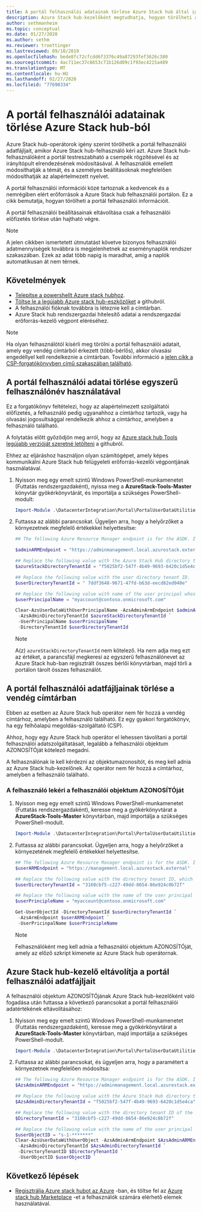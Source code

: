 ```yaml
---
title: A portál felhasználói adatainak törlése Azure Stack hub által igény szerint.
description: Azure Stack hub-kezelőként megtudhatja, hogyan törölheti a portál felhasználói információit, ha Azure Stack hub-felhasználó kéri.
author: sethmanheim
ms.topic: conceptual
ms.date: 01/27/2020
ms.author: sethm
ms.reviewer: troettinger
ms.lastreviewed: 09/10/2019
ms.openlocfilehash: bede8fc72cfcdd6f3376c49a87293fef3626c380
ms.sourcegitcommit: 4ac711ec37c6653c71b126d09c1f93ec4215a489
ms.translationtype: MT
ms.contentlocale: hu-HU
ms.lasthandoff: 02/27/2020
ms.locfileid: "77698334"
---
```

# <a name="clear-portal-user-data-from-azure-stack-hub"></a>A portál felhasználói adatainak törlése Azure Stack hub-ból

Azure Stack hub-operátorok igény szerint törölhetik a portál felhasználói adatfájljait, amikor Azure Stack hub-felhasználó kéri azt. Azure Stack hub-felhasználóként a portál testreszabható a csempék rögzítésével és az irányítópult elrendezésének módosításával. A felhasználók emellett módosíthatják a témát, és a személyes beállításoknak megfelelően módosíthatják az alapértelmezett nyelvet.

A portál felhasználói információi közé tartoznak a kedvencek és a nemrégiben elért erőforrások a Azure Stack hub felhasználói portálon. Ez a cikk bemutatja, hogyan törölheti a portál felhasználói információit.

A portál felhasználói beállításainak eltávolítása csak a felhasználói előfizetés törlése után hajtható végre.

> [!NOTE]
> A jelen cikkben ismertetett útmutatást követve bizonyos felhasználói adatmennyiségek továbbra is megjelenhetnek az eseménynaplók rendszer szakaszában. Ezek az adat több napig is maradhat, amíg a naplók automatikusan át nem térnek.

## <a name="requirements"></a>Követelmények

- [Telepítse a powershellt Azure stack hubhoz](azure-stack-powershell-install.md).
- [Töltse le a legújabb Azure stack hub-eszközöket](azure-stack-powershell-download.md) a githubról.
- A felhasználói fióknak továbbra is léteznie kell a címtárban.
- Azure Stack hub rendszergazdai hitelesítő adatai a rendszergazdai erőforrás-kezelő végpont eléréséhez.

> [!NOTE]
> Ha olyan felhasználótól kísérli meg törölni a portál felhasználói adatait, amely egy vendég címtárból érkezett (több-bérlős), akkor olvasási engedéllyel kell rendelkeznie a címtárban. További információ a [jelen cikk a CSP-forgatókönyvben című szakaszában található](#clear-portal-user-data-in-guest-directory).

## <a name="clear-portal-user-data-using-a-user-principal-name"></a>A portál felhasználói adatai törlése egyszerű felhasználónév használatával

Ez a forgatókönyv feltételezi, hogy az alapértelmezett szolgáltatói előfizetés, a felhasználó pedig ugyanahhoz a címtárhoz tartozik, vagy ha olvasási jogosultsággal rendelkezik ahhoz a címtárhoz, amelyben a felhasználó található.

A folytatás előtt győződjön meg arról, hogy az [Azure stack hub Tools legújabb verzióját szeretné letölteni](azure-stack-powershell-download.md) a githubról.

Ehhez az eljáráshoz használjon olyan számítógépet, amely képes kommunikálni Azure Stack hub felügyeleti erőforrás-kezelői végpontjának használatával.

1. Nyisson meg egy emelt szintű Windows PowerShell-munkamenetet (Futtatás rendszergazdaként), nyissa meg a **AzureStack-Tools-Master** könyvtár gyökérkönyvtárát, és importálja a szükséges PowerShell-modult:

   ```powershell
   Import-Module .\DatacenterIntegration\Portal\PortalUserDataUtilities.psm1
   ```

2. Futtassa az alábbi parancsokat. Ügyeljen arra, hogy a helyőrzőket a környezetnek megfelelő értékekkel helyettesítse:

   ```powershell
   ## The following Azure Resource Manager endpoint is for the ASDK. If you are in a multinode environment, contact your operator or service provider to get the endpoint.

   $adminARMEndpoint = "https://adminmanagement.local.azurestack.external"

   ## Replace the following value with the Azure Stack Hub directory tenant ID.
   $azureStackDirectoryTenantId = "f5025bf2-547f-4b49-9693-6420c1d5e4ca"

   ## Replace the following value with the user directory tenant ID.
   $userDirectoryTenantId = " 7ddf3648-9671-47fd-b63d-eecd82ed040e"

   ## Replace the following value with name of the user principal whose portal user data is to be cleared.
   $userPrincipalName = "myaccount@contoso.onmicrosoft.com"

   Clear-AzsUserDataWithUserPrincipalName -AzsAdminArmEndpoint $adminARMEndpoint `
    -AzsAdminDirectoryTenantId $azureStackDirectoryTenantId `
    -UserPrincipalName $userPrincipalName `
    -DirectoryTenantId $userDirectoryTenantId
   ```

   > [!NOTE]
   > A(z) `azureStackDirectoryTenantId` nem kötelező. Ha nem adja meg ezt az értéket, a parancsfájl megkeresi az egyszerű felhasználónevet az Azure Stack hub-ban regisztrált összes bérlői könyvtárban, majd törli a portálon tárolt összes felhasználót.

## <a name="clear-portal-user-data-in-guest-directory"></a>A portál felhasználói adatfájljainak törlése a vendég címtárban

Ebben az esetben az Azure Stack hub operátor nem fér hozzá a vendég címtárhoz, amelyben a felhasználó található. Ez egy gyakori forgatókönyv, ha egy felhőalapú megoldás-szolgáltató (CSP).

Ahhoz, hogy egy Azure Stack hub operátor el lehessen távolítani a portál felhasználói adatszolgáltatásait, legalább a felhasználói objektum AZONOSÍTÓját kötelező megadni.

A felhasználónak le kell kérdezni az objektumazonosítót, és meg kell adnia az Azure Stack hub-kezelőnek. Az operátor nem fér hozzá a címtárhoz, amelyben a felhasználó található.

### <a name="user-retrieves-the-user-object-id"></a>A felhasználó lekéri a felhasználói objektum AZONOSÍTÓját

1. Nyisson meg egy emelt szintű Windows PowerShell-munkamenetet (Futtatás rendszergazdaként), keresse meg a gyökérkönyvtárat a **AzureStack-Tools-Master** könyvtárban, majd importálja a szükséges PowerShell-modult.

   ```powershell
   Import-Module .\DatacenterIntegration\Portal\PortalUserDataUtilities.psm1
   ```

2. Futtassa az alábbi parancsokat. Ügyeljen arra, hogy a helyőrzőket a környezetének megfelelő értékekkel helyettesítse.

   ```powershell
   ## The following Azure Resource Manager endpoint is for the ASDK. If you are in a multinode environment, contact your operator or service provider to get the endpoint.
   $userARMEndpoint = "https://management.local.azurestack.external"

   ## Replace the following value with the directory tenant ID, which contains the user account.
   $userDirectoryTenantId = "3160cbf5-c227-49dd-8654-86e924c0b72f"

   ## Replace the following value with the name of the user principal whose portal user data is to be cleared.
   $userPrincipleName = "myaccount@contoso.onmicrosoft.com"

   Get-UserObjectId -DirectoryTenantId $userDirectoryTenantId `
    -AzsArmEndpoint $userARMEndpoint `
    -UserPricinpalName $userPrincipleName
   ```

   > [!NOTE]
   > Felhasználóként meg kell adnia a felhasználói objektum AZONOSÍTÓját, amely az előző szkript kimenete az Azure Stack hub operátornak.

## <a name="azure-stack-hub-operator-removes-the-portal-user-data"></a>Azure Stack hub-kezelő eltávolítja a portál felhasználói adatfájljait

A felhasználói objektum AZONOSÍTÓjának Azure Stack hub-kezelőként való fogadása után futtassa a következő parancsokat a portál felhasználói adatértékének eltávolításához:

1. Nyisson meg egy emelt szintű Windows PowerShell-munkamenetet (Futtatás rendszergazdaként), keresse meg a gyökérkönyvtárat a **AzureStack-Tools-Master** könyvtárban, majd importálja a szükséges PowerShell-modult.

   ```powershell
   Import-Module .\DatacenterIntegration\Portal\PortalUserDataUtilities.psm1
   ```

2. Futtassa az alábbi parancsokat, és ügyeljen arra, hogy a paramétert a környezetnek megfelelően módosítsa:

   ```powershell
   ## The following Azure Resource Manager endpoint is for the ASDK. If you are in a multinode environment, contact your operator or service provider to get the endpoint.
   $AzsAdminARMEndpoint = "https://adminmanagement.local.azurestack.external"

   ## Replace the following value with the Azure Stack Hub directory tenant ID.
   $AzsAdminDirectoryTenantId = "f5025bf2-547f-4b49-9693-6420c1d5e4ca"
   
   ## Replace the following value with the directory tenant ID of the user to clear.
   $DirectoryTenantId = "3160cbf5-c227-49dd-8654-86e924c0b72f"

   ## Replace the following value with the name of the user principal whose portal user data is to be cleared.
   $userObjectID = "s-1-*******"
   Clear-AzsUserDataWithUserObject -AzsAdminArmEndpoint $AzsAdminARMEndpoint `
    -AzsAdminDirectoryTenantId $AzsAdminDirectoryTenantId `
    -DirectoryTenantID $DirectoryTenantId `
    -UserObjectID $userObjectID `
   ```

## <a name="next-steps"></a>Következő lépések

- [Regisztrálja Azure stack hubot az Azure](azure-stack-registration.md) -ban, és töltse fel az [Azure stack hub Marketplace](azure-stack-marketplace.md) -et a felhasználók számára elérhető elemek használatával.

